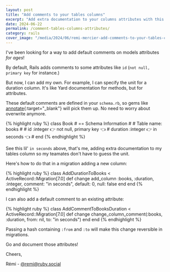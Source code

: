 ```yaml
---
layout: post
title: "Add comments to your tables columns"
excerpt: "Add extra documentation to your columns attributes with this one weird trick."
date: 2024-06-22
permalink: /comment-tables-columns-attributes/
category: rails
cover_image: "/media/2024/06/remi-mercier-add-comments-to-your-tables-columns.png"
---
```


I've been looking for a way to add default comments on models attributes *for ages*!

By default, Rails adds comments to some attributes like `id` (`not null, primary key` for instance.)

But now, I can add my own. For example, I can specify the unit for a duration column. It's like Yard documentation for methods, but for attributes.

These default comments are defined in your `schema.rb`, so gems like [annotate](https://github.com/ctran/annotate_models){:target="\_blank"} will pick them up. No need to worry about overwrite anymore.

{% highlight ruby %}
  class Book
    # == Schema Information
    #
    # Table name: books
    #
    #  id          :integer    👉 not null, primary key 👈
    #  duration    :integer   👉 in seconds 👈
    #
  end
{% endhighlight %}

See this lil' `in seconds` above, that's me, adding extra documentation to my tables column so my teamates don't have to guess the unit.

Here's how to do that in a migration adding a new column:

{% highlight ruby %}
class AddDurationToBooks < ActiveRecord::Migration[7.0]
  def change
    add_column :books, :duration, :integer, comment: "in seconds", default: 0, null: false
  end
end
{% endhighlight %}

I can also add a default comment to an existing attribute:

{% highlight ruby %}
class AddCommentToBooksDuration < ActiveRecord::Migration[7.0]
  def change
    change_column_comment(:books, :duration, from: nil, to: "in seconds")
  end
end
{% endhighlight %}

Passing a hash containing `:from` and `:to` will make this change reversible in migrations.

Go and document those attributes!

Cheers,

Rémi - [@remi@ruby.social](https://ruby.social/@remi)
